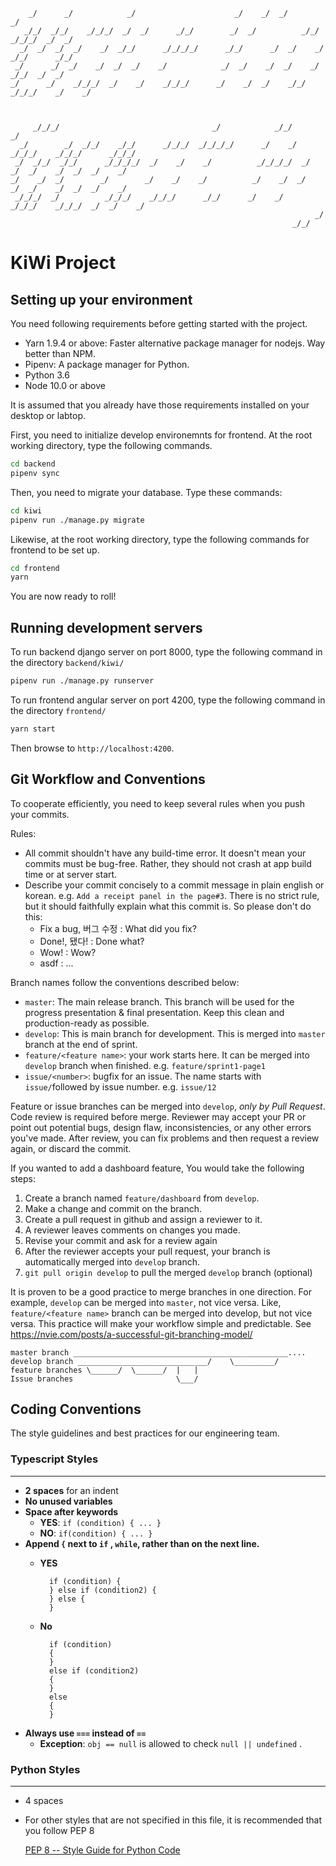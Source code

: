 ```
    _/      _/            _/                      _/    _/  _/                      _/
   _/_/  _/_/    _/_/_/  _/  _/      _/_/        _/  _/          _/_/      _/_/_/  _/  _/
  _/  _/  _/  _/    _/  _/_/      _/_/_/_/      _/_/      _/  _/    _/  _/_/      _/_/
 _/      _/  _/    _/  _/  _/    _/            _/  _/    _/  _/    _/      _/_/  _/  _/
_/      _/    _/_/_/  _/    _/    _/_/_/      _/    _/  _/    _/_/    _/_/_/    _/    _/



     _/_/_/                                  _/            _/_/                        _/
  _/        _/  _/_/    _/_/      _/_/_/  _/_/_/_/      _/    _/    _/_/_/    _/_/_/      _/_/_/
 _/  _/_/  _/_/      _/_/_/_/  _/    _/    _/          _/_/_/_/  _/    _/  _/    _/  _/  _/    _/
_/    _/  _/        _/        _/    _/    _/          _/    _/  _/    _/  _/    _/  _/  _/    _/
 _/_/_/  _/          _/_/_/    _/_/_/      _/_/      _/    _/    _/_/_/    _/_/_/  _/  _/    _/
                                                                    _/
                                                               _/_/                                      
````
# KiWi Project
## Setting up your environment
You need following requirements before getting started with the project.
 * Yarn 1.9.4 or above: Faster alternative package manager for nodejs. Way better than NPM.
 * Pipenv: A package manager for Python. 
 * Python 3.6
 * Node 10.0 or above

It is assumed that you already have those requirements installed on your desktop or labtop.

First, you need to initialize develop environemnts for frontend. At the root working directory, type the following commands.
```bash
cd backend
pipenv sync
```
Then, you need to migrate your database. Type these commands:
```bash
cd kiwi
pipenv run ./manage.py migrate
```

Likewise, at the root working directory, type the following commands for frontend to be set up.
```bash
cd frontend
yarn
```
You are now ready to roll!

## Running development servers
To run backend django server on port 8000, type the following command in the directory `backend/kiwi/`
```bash
pipenv run ./manage.py runserver
```

To run frontend angular server on port 4200, type the following command in the directory `frontend/`
```bash
yarn start
```

Then browse to `http://localhost:4200`.

## Git Workflow and Conventions
To cooperate efficiently, you need to keep several rules when you push your commits.

Rules:
- All commit shouldn't have any build-time error. It doesn't mean your commits must be bug-free. Rather, they should not crash at app build time or at server start.
- Describe your commit concisely to a commit message in plain english or korean. e.g. `Add a receipt panel in the page#3`. There is no strict rule, but it should faithfully explain what this commit is. So please don't do this:
  - Fix a bug, 버그 수정 : What did you fix?
  - Done!, 됐다! : Done what?
  - Wow! : Wow?
  - asdf : ...


Branch names follow the conventions described below:

- `master`: The main release branch. This branch will be used for the progress presentation & final presentation. Keep this clean and production-ready as possible.
- `develop`: This is main branch for development. This is merged into `master` branch at the end of sprint.
- `feature/<feature name>`: your work starts here. It can be merged into `develop` branch when finished. e.g. `feature/sprint1-page1`
- `issue/<number>`: bugfix for an issue. The name starts with `issue/`followed by issue number. e.g. `issue/12`

Feature or issue branches can be merged into `develop`, *only by Pull Request*. Code review is required before merge. Reviewer may accept your PR or point out potential bugs, design flaw, inconsistencies, or any other errors you've made. After review, you can fix problems and then request a review again, or discard the commit.

If you wanted to add a dashboard feature, You would take the following steps:
 1. Create a branch named `feature/dashboard` from `develop`. 
 1. Make a change and commit on the branch.
 1. Create a pull request in github and assign a reviewer to it.
 1. A reviewer leaves comments on changes you made.
 1. Revise your commit and ask for a review again
 1. After the reviewer accepts your pull request, your branch is automatically merged into `develop` branch.
 1. `git pull origin develop` to pull the merged `develop` branch (optional)

It is proven to be a good practice to merge branches in one direction. For example, `develop` can be merged into `master`, not vice versa. Like, `feature/<feature name>` branch can be merged into develop, but not vice versa. This practice will make your workflow simple and predictable. See  https://nvie.com/posts/a-successful-git-branching-model/ 

```
master branch ________________________________________________....
develop branch _____________________________/    \_________/
feature branches \______/  \______/  |   |
Issue branches                       \___/
```



## Coding Conventions
The style guidelines and best practices for our engineering team.

### Typescript Styles

---

- **2 spaces** for an indent
- **No unused variables**
- **Space after keywords**
    - **YES**: `if (condition) { ... }`
    - **NO**: `if(condition) { ... }`
- **Append `{` next to `if` , `while`, rather than on the next line.**
    - **YES**
    
            if (condition) { 
            } else if (condition2) {
            } else {
            }

    - **No**
    
            if (condition)
            { 
            }
            else if (condition2)
            {
            }
            else
            {
            }
- **Always use `===` instead of `==`**
    - **Exception**: `obj == null` is allowed to check `null || undefined` .

### Python Styles

---

- 4 spaces
- For other styles that are not specified in this file, it is recommended that you follow PEP 8

    [PEP 8 -- Style Guide for Python Code](https://www.python.org/dev/peps/pep-0008/)
    
